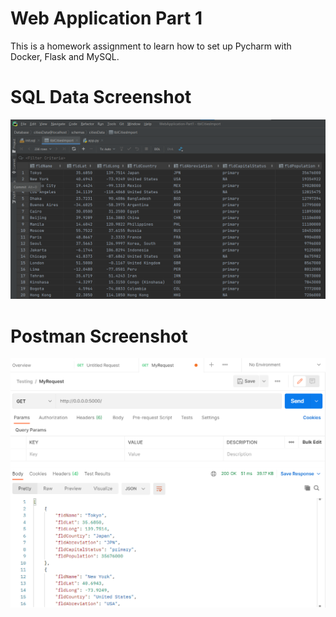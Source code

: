 # Web Application Part 1
This is a homework assignment to learn how to set up Pycharm with Docker, Flask and MySQL.
# SQL Data Screenshot
![pycharm data query](screenshots/citiesDatabase.png)
# Postman Screenshot
![pycharm request output](screenshots/postman_output.PNG)